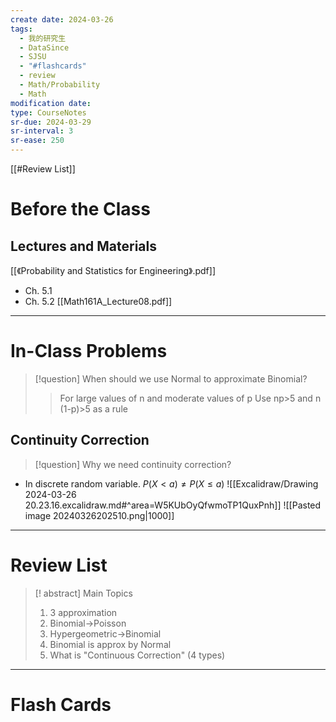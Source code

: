 ```yaml
---
create date: 2024-03-26
tags:
  - 我的研究生
  - DataSince
  - SJSU
  - "#flashcards"
  - review
  - Math/Probability
  - Math
modification date: 
type: CourseNotes
sr-due: 2024-03-29
sr-interval: 3
sr-ease: 250
---
```


[[#Review List]]
# Before the Class
## Lectures and Materials
[[《Probability and Statistics for Engineering》.pdf]]
- Ch. 5.1
- Ch. 5.2
[[Math161A_Lecture08.pdf]]

---
# In-Class Problems
>[!question] When should we use Normal to approximate Binomial?
>>For large values of n and moderate values of p
>>Use np>5 and n (1-p)>5 as a rule
## Continuity Correction
>[!question] Why we need continuity correction?
- In discrete random variable. $P(X<a) \neq P(X\leq a)$
![[Excalidraw/Drawing 2024-03-26 20.23.16.excalidraw.md#^area=W5KUbOyQfwmoTP1QuxPnh]]
![[Pasted image 20240326202510.png|1000]]

---
# Review List
>[! abstract] Main Topics
>1. 3 approximation
>	1. Binomial->Poisson
>	2. Hypergeometric->Binomial
>	3. Binomial is approx by Normal
>2. What is "Continuous Correction" (4 types)

---
# Flash Cards
